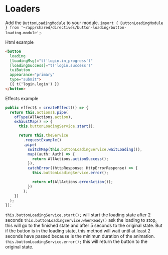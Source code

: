 # Loaders

Add the `ButtonLoadingModule` to your module. `import { ButtonLoadingModule } from '~/app/shared/directives/button-loading/button-loading.module';`.

Html example

```html
<button
  loading
  [loadingMsg]="t('login.in_progress')"
  [loadingSuccess]="t('login.success')"
  tuiButton
  appearance="primary"
  type="submit">
  {{ t('login.login') }}
</button>
```

Effects example

```ts
public effect$ = createEffect(() => {
  return this.actions$.pipe(
    ofType(AllActions.action),
    exhaustMap() => {
      this.buttonLoadingService.start();

      return this.theService
        .requestExample()
        .pipe(
          switchMap(this.buttonLoadingService.waitLoading()),
          map((auth: Auth) => {
            return AllActions.actionSuccess();
          }),
          catchError((httpResponse: HttpErrorResponse) => {
            this.buttonLoadingService.error();

            return of(AllActions.errorAction());
          })
        );
    })
  );
});
```

`this.buttonLoadingService.start();` will start the loading state after 2 seconds
`this.buttonLoadingService.whenReady()` ask the loading to stop, this will go to the finished state and after 5 seconds to the original state. But if the button is in the loading state, this method will wait until at least 2 seconds have passed because is the minimun duration of the animation.
`this.buttonLoadingService.error();` this will return the button to the original state.

